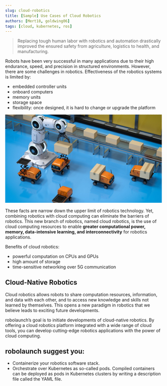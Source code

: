 ```yaml
---
slug: cloud-robotics
title: [Sample] Use Cases of Cloud Robotics
authors: [Mert18, goldwing06]
tags: [cloud, kubernetes, ros]
---
```


> Replacing tough human labor with robotics and automation drastically improved the ensured safety from agriculture, logistics to health, and manufacturing. 

Robots have been very successful in many applications due to their high endurance, speed, and precision in structured environments. However, there are some challenges in robotics.
Effectiveness of the robotics systems is limited by:

- embedded controller units
- onboard computers
- memory units
- storage space
- flexibility: once designed, it is hard to change or upgrade the platform

![Example](./example.jpg)

These facts are narrow down the upper limit of robotics technology. Yet, combining robotics with cloud computing can eliminate the barriers of robotics. This new branch of robotics, named cloud robotics, is the use of cloud computing resources to enable **greater computational power, memory, data-intensive learning, and interconnectivity** for robotics applications.

Benefits of cloud robotics:
- powerful computation on CPUs and GPUs
- high amount of storage
- time-sensitive networking over 5G communication

## Cloud-Native Robotics

Cloud robotics allows robots to share computation resources, information, and data with each other, and to access new knowledge and skills not learned by themselves. This opens a new paradigm in robotics that we believe leads to exciting future developments.

robolaunch’s goal is to initiate developments of cloud-native robotics. By offering a cloud robotics platform integrated with a wide range of cloud tools, you can develop cutting-edge robotics applications with the power of cloud computing. 

## robolaunch suggest you:

- Containerize your robotics software stack.
- Orchestrate over Kubernetes as so-called pods. Compiled containers can be deployed as pods in Kubernetes clusters by writing a description file called the YAML file.